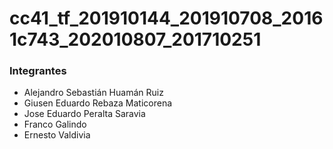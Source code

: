 # cc41_tf_201910144_201910708_20161c743_202010807_201710251

### Integrantes
- Alejandro Sebastián Huamán Ruiz
- Giusen Eduardo Rebaza Maticorena
- Jose Eduardo Peralta Saravia
- Franco Galindo
- Ernesto Valdivia
